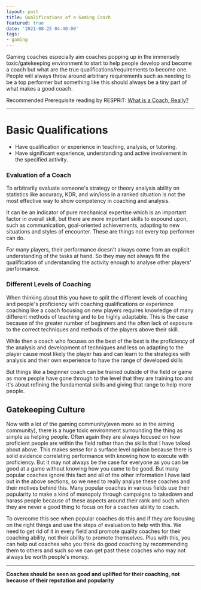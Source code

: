 ```yaml
---
layout: post
title: Qualifications of a Gaming Coach
featured: true
date: '2021-08-25 04:40:00'
tags:
- gaming
---
```


Gaming coaches especially aim coaches popping up in the immensely toxic/gatekeeping environment to start to help people develop and become a coach but what are the true qualifications/requirements to become one. People will always throw around arbitrary requirements such as needing to be a top performer but something like this should always be a tiny part of what makes a good coach.

Recommended Prerequisite reading by RESPRiT: [What is a Coach, Really?](https://docs.google.com/document/d/10ZzH0-QiD45Zh9gqxOBp0585q7YkqkKccSKx2en84mI/edit)

* * *

# Basic Qualifications

- Have qualification or experience in teaching, analysis, or tutoring.
- Have significant experience, understanding and active involvement in the specified activity.

### Evaluation of a Coach

To arbitrarily evaluate someone's strategy or theory analysis ability on statistics like accuracy, KDR, and win/loss in a ranked situation is not the most effective way to show competency in coaching and analysis.

It can be an indicator of pure mechanical expertise which is an important factor in overall skill, but there are more important skills to expound upon, such as communication, goal-oriented achievements, adapting to new situations and styles of encounter. These are things not every top performer can do.

For many players, their performance doesn't always come from an explicit understanding of the tasks at hand. So they may not always fit the qualification of understanding the activity enough to analyse other players' performance.

### Different Levels of Coaching

When thinking about this you have to split the different levels of coaching and people's proficiency with coaching qualifications or experience coaching like a coach focusing on new players requires knowledge of many different methods of teaching and to be highly adaptable. This is the case because of the greater number of beginners and the often lack of exposure to the correct techniques and methods of the players above their skill.

While then a coach who focuses on the best of the best is the proficiency of the analysis and development of techniques and less on adapting to the player cause most likely the player has and can learn to the strategies with analysis and their own experience to have the range of developed skills

But things like a beginner coach can be trained outside of the field or game as more people have gone through to the level that they are training too and it's about refining the fundamental skills and giving that range to help more people.

## Gatekeeping Culture

Now with a lot of the gaming community(even more so in the aiming community), there is a huge toxic environment surrounding the thing as simple as helping people. Often again they are always focused on how proficient people are within the field rather than the skills that I have talked about above. This makes sense for a surface level opinion because there is solid evidence correlating performance with knowing how to execute with proficiency. But it may not always be the case for everyone as you can be good at a game without knowing how you came to be good. But many popular coaches ignore this fact and all of the other information I have laid out in the above sections, so we need to really analyse these coaches and their motives behind this. Many popular coaches in various fields use their popularity to make a kind of monopoly through campaigns to takedown and harass people because of these aspects around their rank and such when they are never a good thing to focus on for a coaches ability to coach.

To overcome this see when popular coaches do this and if they are focusing on the right things and use the steps of evaluation to help with this. We need to get rid of it in every field and promote quality coaches for their coaching ability, not their ability to promote themselves. Plus with this, you can help out coaches who you think do good coaching by recommending them to others and such so we can get past these coaches who may not always be worth people's money.

* * *

**Coaches should be seen as good and uplifted for their coaching, not because of their reputation and popularity**


